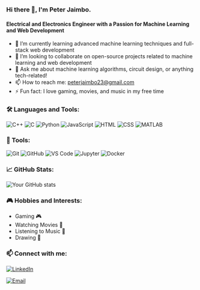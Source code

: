 <!--[Header](https://your-banner-image-url.com)-->

### Hi there 👋, I'm Peter Jaimbo.
#### Electrical and Electronics Engineer with a Passion for Machine Learning and Web Development

<!--- 🔭 I’m currently working on [Project Name](https://github.com/yourusername/projectname) --->
- 🌱 I’m currently learning advanced machine learning techniques and full-stack web development
- 👯 I’m looking to collaborate on open-source projects related to machine learning and web development
- 💬 Ask me about machine learning algorithms, circuit design, or anything tech-related!
- 📫 How to reach me: peterjaimbo23@gmail.com
- ⚡ Fun fact: I love gaming, movies, and music in my free time

### 🛠️ Languages and Tools:
![C++](https://img.shields.io/badge/-C++-05122A?style=flat&logo=c%2B%2B)
![C](https://img.shields.io/badge/-C-05122A?style=flat&logo=c)
![Python](https://img.shields.io/badge/-Python-05122A?style=flat&logo=python)
![JavaScript](https://img.shields.io/badge/-JavaScript-05122A?style=flat&logo=javascript)
![HTML](https://img.shields.io/badge/-HTML-05122A?style=flat&logo=html5)
![CSS](https://img.shields.io/badge/-CSS-05122A?style=flat&logo=css3)
![MATLAB](https://img.shields.io/badge/-MATLAB-05122A?style=flat&logo=mathworks)

### 🔧 Tools:
![Git](https://img.shields.io/badge/-Git-05122A?style=flat&logo=git)
![GitHub](https://img.shields.io/badge/-GitHub-05122A?style=flat&logo=github)
![VS Code](https://img.shields.io/badge/-VS%20Code-05122A?style=flat&logo=visual-studio-code)
![Jupyter](https://img.shields.io/badge/-Jupyter-05122A?style=flat&logo=jupyter)
![Docker](https://img.shields.io/badge/-Docker-05122A?style=flat&logo=docker)

### 📈 GitHub Stats:
![Your GitHub stats](https://github-readme-stats.vercel.app/api?username=yourusername&show_icons=true&theme=radical)

<!---### 🌟 Top Projects:
- [Project Name](https://github.com/yourusername/projectname) - Brief description of the project
- [Another Project](https://github.com/yourusername/anotherproject) - Brief description of the project
- [Machine Learning Project](https://github.com/yourusername/mlproject) - Brief description of the project--->

### 🎮 Hobbies and Interests:
- Gaming 🎮
- Watching Movies 🍿
- Listening to Music 🎵
- Drawing 🎨

### 📫 Connect with me:
[![LinkedIn](https://img.shields.io/badge/-LinkedIn-0077B5?style=flat&logo=linkedin)](https://www.linkedin.com/in/peterjaimbo)
<!--[![Twitter](https://img.shields.io/badge/-Twitter-1DA1F2?style=flat&logo=twitter)](https://twitter.com/yourusername)-->
[![Email](https://img.shields.io/badge/-Email-D14836?style=flat&logo=gmail)](mailto:peterjaimbo97@gmail.com)





<!--- 👋 Hi, I’m @SaintJeane
- 👀 I’m interested in ...
- 🌱 I’m currently learning ...
- 💞️ I’m looking to collaborate on ...
- 📫 How to reach me ...
- 😄 Pronouns: ...
- ⚡ Fun fact: ...

<!---
SaintJeane/SaintJeane is a ✨ special ✨ repository because its `README.md` (this file) appears on your GitHub profile.
You can click the Preview link to take a look at your changes.
--->
